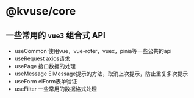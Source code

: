 # @kvuse/core

## 一些常用的 `vue3` 组合式 API

- useCommon 使用vue，vue-roter，vuex，pinia等一些公共的api
- useRequest axios请求
- usePage 接口数据的处理
- useMessage ElMessage提示的方法，取消上次提示，防止重复多次提示
- useForm elForm表单验证
- useFilter 一些常用的数据格式处理
